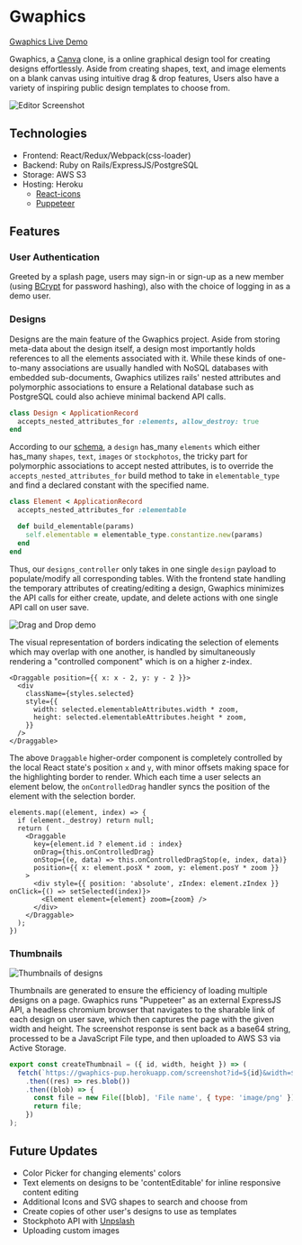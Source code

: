 # Gwaphics

[Gwaphics Live Demo](https://gwaphics.herokuapp.com/)

Gwaphics, a [Canva](https://www.canva.com/) clone, is a online graphical design tool for creating designs effortlessly. Aside from creating shapes, text, and image elements on a blank canvas using intuitive drag & drop features, Users also have a variety of inspiring public design templates to choose from.

![Editor Screenshot](https://i.imgur.com/ezwZkrE.png)

## Technologies
* Frontend: React/Redux/Webpack(css-loader)
* Backend: Ruby on Rails/ExpressJS/PostgreSQL
* Storage: AWS S3
* Hosting: Heroku
  * [React-icons](https://react-icons.github.io/react-icons/)
  * [Puppeteer](https://pptr.dev/)

## Features
### User Authentication
Greeted by a splash page, users may sign-in or sign-up as a new member (using [BCrypt](https://rubygems.org/gems/bcrypt/) for password hashing), also with the choice of logging in as a demo user.

### Designs
Designs are the main feature of the Gwaphics project. Aside from storing meta-data about the design itself, a design most importantly holds references to all the elements associated with it. While these kinds of one-to-many associations are usually handled with NoSQL databases with embedded sub-documents, Gwaphics utilizes rails' nested attributes and polymorphic associations to ensure a Relational database such as PostgreSQL could also achieve minimal backend API calls.

```ruby
class Design < ApplicationRecord
  accepts_nested_attributes_for :elements, allow_destroy: true
end
```

According to our [schema](https://github.com/breakfasting/Gwaphics/wiki/Schema), a `design` has_many `elements` which either has_many `shapes`, `text`, `images` or `stockphotos`, the tricky part for polymorphic associations to accept nested attributes, is to override the `accepts_nested_attributes_for` build method to take in `elementable_type` and find a declared constant with the specified name.

```ruby
class Element < ApplicationRecord
  accepts_nested_attributes_for :elementable

  def build_elementable(params)
    self.elementable = elementable_type.constantize.new(params)
  end
end
```

Thus, our `designs_controller` only takes in one single `design` payload to populate/modify all corresponding tables. With the frontend state handling the temporary attributes of creating/editing a design, Gwaphics minimizes the API calls for either create, update, and delete actions with one single API call on user save.

![Drag and Drop demo](https://i.imgur.com/dUWZlW2.gif)

The visual representation of borders indicating the selection of elements which may overlap with one another, is handled by simultaneously rendering a "controlled component" which is on a higher z-index.

```JSX
<Draggable position={{ x: x - 2, y: y - 2 }}>
  <div
    className={styles.selected}
    style={{
      width: selected.elementableAttributes.width * zoom,
      height: selected.elementableAttributes.height * zoom,
    }}
  />
</Draggable>
```
The above `Draggable` higher-order component is completely controlled by the local React state's position `x` and `y`, with minor offsets making space for the highlighting border to render. Which each time a user selects an element below, the `onControlledDrag` handler syncs the position of the element with the selection border.

```JSX
elements.map((element, index) => {
  if (element._destroy) return null;
  return (
    <Draggable
      key={element.id ? element.id : index}
      onDrag={this.onControlledDrag}
      onStop={(e, data) => this.onControlledDragStop(e, index, data)}
      position={{ x: element.posX * zoom, y: element.posY * zoom }}
    >
      <div style={{ position: 'absolute', zIndex: element.zIndex }} onClick={() => setSelected(index)}>
        <Element element={element} zoom={zoom} />
      </div>
    </Draggable>
  );
})
```

### Thumbnails

![Thumbnails of designs](https://i.imgur.com/q2ZpnpI.png)

Thumbnails are generated to ensure the efficiency of loading multiple designs on a page. Gwaphics runs "Puppeteer" as an external ExpressJS API, a headless chromium browser that navigates to the sharable link of each design on user save, which then captures the page with the given width and height. The screenshot response is sent back as a base64 string, processed to be a JavaScript File type, and then uploaded to AWS S3 via Active Storage.

```javascript
export const createThumbnail = ({ id, width, height }) => (
  fetch(`https://gwaphics-pup.herokuapp.com/screenshot?id=${id}&width=${width}&height=${height}`)
    .then((res) => res.blob())
    .then((blob) => {
      const file = new File([blob], 'File name', { type: 'image/png' });
      return file;
    })
);
```

## Future Updates
* Color Picker for changing elements' colors
* Text elements on designs to be 'contentEditable' for inline responsive content editing
* Additional Icons and SVG shapes to search and choose from
* Create copies of other user's designs to use as templates
* Stockphoto API with [Unpslash](https://unsplash.com/developers)
* Uploading custom images
